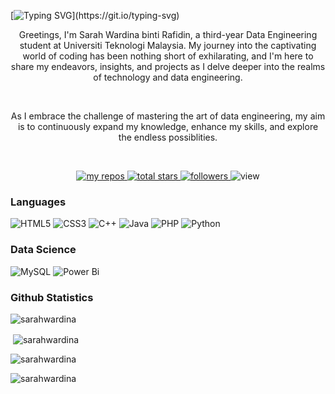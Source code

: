 [![Typing SVG](https://readme-typing-svg.herokuapp.com/?color=21ffe1&size=24&center=true&vCenter=true&width=1000&lines=Welcome+To+Wardina's+Page!)](https://git.io/typing-svg)

<p align="center">Greetings, I'm Sarah Wardina binti Rafidin, a  third-year Data Engineering student at Universiti Teknologi Malaysia. My journey into the captivating world of coding has been nothing short of exhilarating, and I'm here to share my endeavors, insights, and projects as I delve deeper into the realms of technology and data engineering.</p>
<br>

<p align="center">As I embrace the challenge of mastering the art of data engineering, my aim is to continuously expand my knowledge, enhance my skills, and explore the endless possiblities.</p>
<br>

<p align="center">
    <a href="https://github.com/sarahwardina?tab=repositories">
      <img alt="my repos" title="My Repos" src="https://custom-icon-badges.demolab.com/badge/-My%20Repos-ff0080?style=for-the-badge&logoColor=white&logo=repo">
      <img alt="total stars" title="Total stars on GitHub" src="https://custom-icon-badges.demolab.com/github/stars/sarahwardina?color=ff0080&style=for-the-badge&labelColor=gray&logo=star">
    </a>
    <a href="https://github.com/sarahwardina?tab=followers">
      <img alt="followers" title="Follow me on Github" src="https://custom-icon-badges.demolab.com/github/followers/sarahwadina?color=ff0080&labelColor=gray&style=for-the-badge&logo=person-add&label=Follow&logoColor=white"/>
    </a>
    <img alt="view" title="Github View" src="https://komarev.com/ghpvc/?username=sarahwardina&color=ff0080&labelColor=ff0080&style=for-the-badge&logo=eye&label=visitor&logoColor=white"/></a>
</p>

### Languages
![HTML5](https://img.shields.io/badge/html5-%23E34F26.svg?style=for-the-badge&logo=html5&logoColor=white)
![CSS3](https://img.shields.io/badge/css3-%231572B6.svg?style=for-the-badge&logo=css3&logoColor=white)
![C++](https://img.shields.io/badge/c++-%2300599C.svg?style=for-the-badge&logo=c%2B%2B&logoColor=white)
![Java](https://img.shields.io/badge/java-%23ED8B00.svg?style=for-the-badge&logo=openjdk&logoColor=white)
![PHP](https://img.shields.io/badge/php-%23777BB4.svg?style=for-the-badge&logo=php&logoColor=white)
![Python](https://img.shields.io/badge/python-3670A0?style=for-the-badge&logo=python&logoColor=ffdd54)

### Data Science
![MySQL](https://img.shields.io/badge/mysql-%2300f.svg?style=for-the-badge&logo=mysql&logoColor=white)
![Power Bi](https://img.shields.io/badge/power_bi-F2C811?style=for-the-badge&logo=powerbi&logoColor=black)

<h3>Github Statistics</h3>
<p align="left"> <img src="https://komarev.com/ghpvc/?username=sarahwardina&label=Profile%20views&color=0e75b6&style=flat" alt="sarahwardina" /></p>

<p>&nbsp;<img align="center" src="https://github-readme-stats.vercel.app/api?username=sarahwardina&show_icons=true&locale=en" alt="sarahwardina" /></p>

<p><img align="center" src="https://github-readme-streak-stats.herokuapp.com/?user=sarahwardina&" alt="sarahwardina" /></p>

<p><img align="left" src="https://github-readme-stats.vercel.app/api/top-langs?username=sarahwardina&show_icons=true&locale=en&layout=compact" alt="sarahwardina" /></p>

